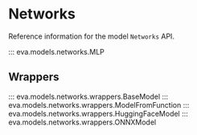 # Networks

Reference information for the model `Networks` API.

::: eva.models.networks.MLP

## Wrappers
::: eva.models.networks.wrappers.BaseModel
::: eva.models.networks.wrappers.ModelFromFunction
::: eva.models.networks.wrappers.HuggingFaceModel
::: eva.models.networks.wrappers.ONNXModel